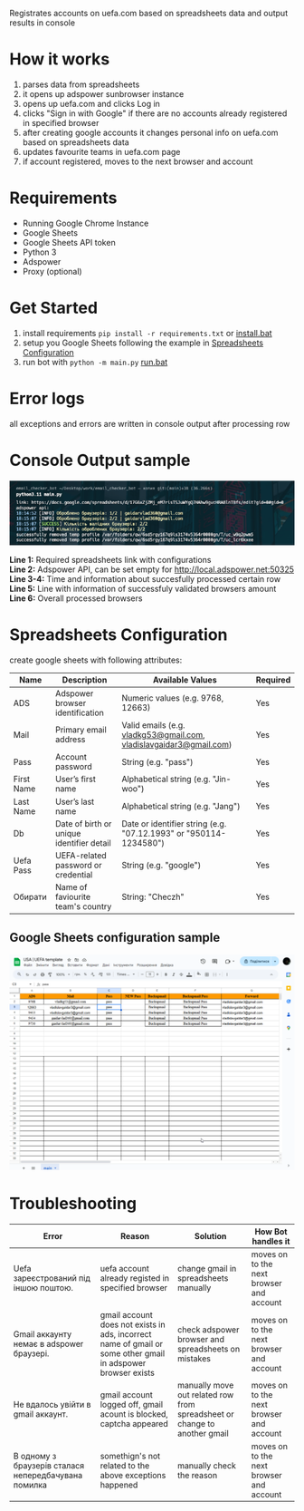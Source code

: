 Registrates accounts on uefa.com based on spreadsheets data and output results in console

# How it works
1. parses data from spreadsheets
2. it opens up adspower sunbrowser instance
3. opens up uefa.com and clicks Log in
4. clicks "Sign in with Google" if there are no accounts already registered in specified browser
5. after creating google accounts it changes personal info on uefa.com based on spreadsheets data
6. updates favourite teams in uefa.com page
6. if account registered, moves to the next browser and account

# Requirements

- Running Google Chrome Instance
- Google Sheets
- Google Sheets API token
- Python 3
- Adspower
- Proxy (optional)

# Get Started

1. install requirements ```pip install -r requirements.txt``` or [install.bat](install.bat)
2. setup you Google Sheets following the example in [Spreadsheets Configuration](#spreadsheets-configuration)
3. run bot with ```python -m main.py``` [run.bat](run.bat)

# Error logs

all exceptions and errors are written in console output after processing row

# Console Output sample
![console output sample](samples/console_output_sample.png)

**Line 1:** Required spreadsheets link with configurations \
**Line 2:** Adspower API, can be set empty for http://local.adspower.net:50325 \
**Line 3-4:** Time and information about succesfully processed certain row \
**Line 5:** Line with information of successfuly validated browsers amount \
**Line 6:** Overall processed browsers

# Spreadsheets Configuration

create google sheets with following attributes:

|Name|Description|Available Values|Required|
|----|-----------|----------------|--------|
|ADS|Adspower browser identification|Numeric values (e.g. 9768, 12663)|Yes|
|Mail|Primary email address|Valid emails (e.g. vladkg53@gmail.com, vladislavgaidar3@gmail.com)|Yes|
|Pass|Account password|String (e.g. "pass")|Yes|
|First Name|User’s first name|Alphabetical string (e.g. "Jin-woo")|Yes|
|Last Name|User’s last name|Alphabetical string (e.g. "Jang")|Yes|
|Db|Date of birth or unique identifier detail|Date or identifier string (e.g. "07.12.1993" or "950114-1234580")|Yes|
|Uefa Pass|UEFA-related password or credential|String (e.g. "google")|Yes|
|Обирати|Name of faviourite team's country|String: "Checzh"|Yes|

## Google Sheets configuration sample
![spreadsheets config sample](samples/spreadsheets_config_sample.png)

# Troubleshooting

|Error|Reason|Solution|How Bot handles it|
|-----|------|--------|------------------|
|Uefa зареєстрований під іншою поштою.|uefa account already registed in specified browser|change gmail in spreadsheets manually|moves on to the next browser and account|
|Gmail аккаунту немає в adspower браузері.|gmail account does not exists in ads, incorrect name of gmail or some other gmail in adspower browser exists|check adspower browser and spreadsheets on mistakes|moves on to the next browser and account|
|Не вдалось увійти в gmail аккаунт.|gmail account logged off, gmail acount is blocked, captcha appeared|manually move out related row from spreadsheet or change to another gmail|moves on to the next browser and account|
|В одному з браузерів сталася непередбачувана помилка|somethign's not related to the above exceptions happened|manually check the reason|moves on to the next browser and account|
